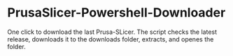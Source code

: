 # PrusaSlicer-Powershell-Downloader
One click to download the last Prusa-SLicer.
The script checks the latest release, downloads it to the downloads folder, extracts, and openes the folder.
